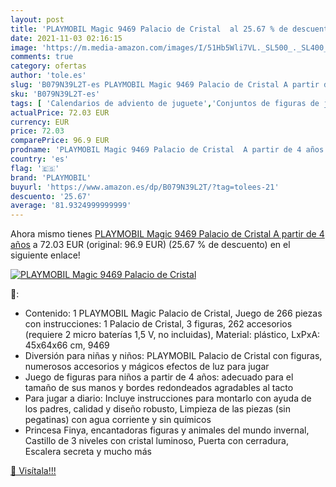 ```yaml
---
layout: post
title: 'PLAYMOBIL Magic 9469 Palacio de Cristal  al 25.67 % de descuento'
date: 2021-11-03 02:16:15
image: 'https://m.media-amazon.com/images/I/51Hb5Wli7VL._SL500_._SL400_.jpg'
comments: true
category: ofertas
author: 'tole.es'
slug: 'B079N39L2T-es PLAYMOBIL Magic 9469 Palacio de Cristal A partir de 4 años'
sku: 'B079N39L2T-es'
tags: [ 'Calendarios de adviento de juguete','Conjuntos de figuras de juguete','Juguetes','Juguetes y juegos','Muñecos y figuras','playmobil', ]
actualPrice: 72.03 EUR
currency: EUR
price: 72.03
comparePrice: 96.9 EUR
prodname: 'PLAYMOBIL Magic 9469 Palacio de Cristal  A partir de 4 años'
country: 'es'
flag: '🇪🇸'
brand: 'PLAYMOBIL'
buyurl: 'https://www.amazon.es/dp/B079N39L2T/?tag=tolees-21'
descuento: '25.67'
average: '81.9324999999999'
---
```


Ahora mismo tienes [PLAYMOBIL Magic 9469 Palacio de Cristal  A partir de 4 años](https://www.amazon.es/dp/B079N39L2T/?tag=tolees-21) a 72.03 EUR (original: 96.9 EUR) (25.67 %  de descuento) en el siguiente enlace!

[![PLAYMOBIL Magic 9469 Palacio de Cristal ](https://m.media-amazon.com/images/I/51Hb5Wli7VL._SL500_._SL400_.jpg)](https://www.amazon.es/dp/B079N39L2T/?tag=tolees-21)

🔎:

- Contenido: 1 PLAYMOBIL Magic Palacio de Cristal, Juego de 266 piezas con instrucciones: 1 Palacio de Cristal, 3 figuras, 262 accesorios (requiere 2 micro baterías 1,5 V, no incluidas), Material: plástico, LxPxA: 45x64x66 cm, 9469
- Diversión para niñas y niños: PLAYMOBIL Palacio de Cristal con figuras, numerosos accesorios y mágicos efectos de luz para jugar
- Juego de figuras para niños a partir de 4 años: adecuado para el tamaño de sus manos y bordes redondeados agradables al tacto
- Para jugar a diario: Incluye instrucciones para montarlo con ayuda de los padres, calidad y diseño robusto, Limpieza de las piezas (sin pegatinas) con agua corriente y sin químicos
- Princesa Finya, encantadoras figuras y animales del mundo invernal, Castillo de 3 niveles con cristal luminoso, Puerta con cerradura, Escalera secreta y mucho más

[🛒 Visítala!!!](https://www.amazon.es/dp/B079N39L2T/?tag=tolees-21)
